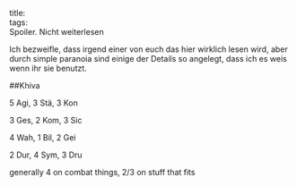 title:   
tags:   
Spoiler. Nicht weiterlesen



Ich bezweifle, dass irgend einer von euch das hier wirklich lesen wird, aber durch simple paranoia sind einige der Details so angelegt, dass ich es weis wenn ihr sie benutzt.







##Khiva

5 Agi, 3 Stä, 3 Kon

3 Ges, 2 Kom, 3 Sic

4 Wah, 1 Bil, 2 Gei 

2 Dur, 4 Sym, 3 Dru



generally 4 on combat things, 2/3 on stuff that fits









